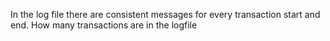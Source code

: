 In the log file there are consistent messages for every transaction start and end. How many transactions are in the logfile